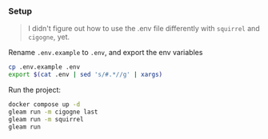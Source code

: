 ### Setup

> I didn't figure out how to use the .env file differently with `squirrel` and `cigogne`, yet.

Rename `.env.example` to `.env`, and export the env variables
```sh
cp .env.example .env
export $(cat .env | sed 's/#.*//g' | xargs)
```

Run the project:
```sh
docker compose up -d
gleam run -m cigogne last
gleam run -m squirrel
gleam run
```
